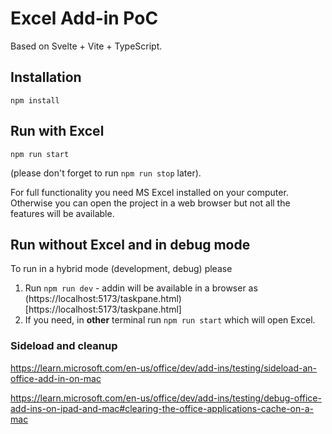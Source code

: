 # Excel Add-in PoC

Based on Svelte + Vite + TypeScript.

## Installation

```
npm install
```


## Run with Excel

```
npm run start
```

(please don't forget to run `npm run stop` later).


For full functionality you need MS Excel installed on your computer. Otherwise you can open the project in a web browser but not all the features will be available.

## Run without Excel and in debug mode

To run in a hybrid mode (development, debug) please

1. Run ```npm run dev``` - addin will be available in a browser as (https://localhost:5173/taskpane.html)[https://localhost:5173/taskpane.html]
2. If you need, in **other** terminal run ```npm run start``` which will open Excel.

### Sideload and cleanup

https://learn.microsoft.com/en-us/office/dev/add-ins/testing/sideload-an-office-add-in-on-mac

https://learn.microsoft.com/en-us/office/dev/add-ins/testing/debug-office-add-ins-on-ipad-and-mac#clearing-the-office-applications-cache-on-a-mac
